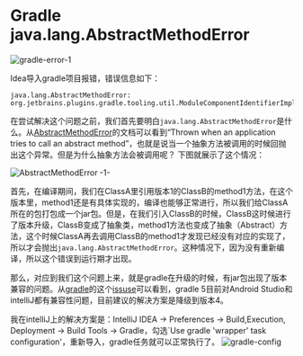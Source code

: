 <!--
{
   "title": "Gradle java.lang.AbstractMethodError ",
   "desc": "Gradle java.lang.AbstractMethodError ",
   "author": "Kenvi Zhu",
   "published": true
}
-->
# Gradle java.lang.AbstractMethodError 

![gradle-error-1](http://image.itluobo.com/gradle-error-1.png-itluobo)

Idea导入gradle项目报错，错误信息如下：

```
java.lang.AbstractMethodError: org.jetbrains.plugins.gradle.tooling.util.ModuleComponentIdentifierImpl.getModuleIdentifier()Lorg/gradle/api/artifacts/ModuleIdentifier;
```

在尝试解决这个问题之前，我们首先要明白`java.lang.AbstractMethodError`是什么。从[AbstractMethodError](https://javadoc.scijava.org/Java6/java/lang/AbstractMethodError.html)的文档可以看到“Thrown when an application tries to call an abstract method”，也就是说当一个抽象方法被调用的时候回抛出这个异常。但是为什么抽象方法会被调用呢？
下图就展示了这个情况：

![AbstractMethodError -1-](http://image.itluobo.com/AbstractMethodError%20-1-.png-itluobo)

首先，在编译期间，我们在ClassA里引用版本1的ClassB的method1方法，在这个版本里，method1还是有具体实现的，编译也能够正常进行，所以我们给ClassA所在的包打包成一个jar包。但是，在我们引入ClassB的时候，ClassB这时候进行了版本升级，ClassB变成了抽象类，method1方法也变成了抽象（Abstract）方法，这个时候ClassA再去调用ClassB的method1才发现已经没有对应的实现了，所以才会抛出`java.lang.AbstractMethodError`。这种情况下，因为没有重新编译，所以这个错误到运行期才出现。

那么，对应到我们这个问题上来，就是gradle在升级的时候，有jar包出现了版本兼容的问题。从[gradle](https://github.com/gradle/gradle/)的这个[issuse](https://github.com/gradle/gradle/issues/8088)可以看到，gradle 5目前对Android Studio和intelliJ都有兼容性问题，目前建议的解决方案是降级到版本4。

我在intelliJ上的解决方案是：IntelIiJ IDEA -> Preferences -> Build,Execution, Deployment -> Build Tools -> Gradle，勾选`Use gradle 'wrapper' task configuration'，重新导入，gradle任务就可以正常执行了。
![gradle-config](http://image.itluobo.com/gradle-config.png-itluobo)


